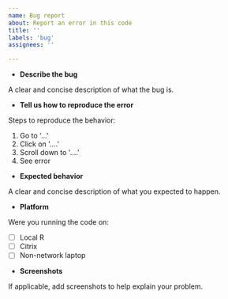 ```yaml
---
name: Bug report
about: Report an error in this code
title: ''
labels: 'bug'
assignees: ''

---
```


* **Describe the bug**

A clear and concise description of what the bug is.

* **Tell us how to reproduce the error**

Steps to reproduce the behavior:
1. Go to '...'
2. Click on '....'
3. Scroll down to '....'
4. See error

* **Expected behavior**

A clear and concise description of what you expected to happen.

* **Platform**

Were you running the code on:

- [ ] Local R
- [ ] Citrix
- [ ] Non-network laptop

* **Screenshots**

If applicable, add screenshots to help explain your problem.
